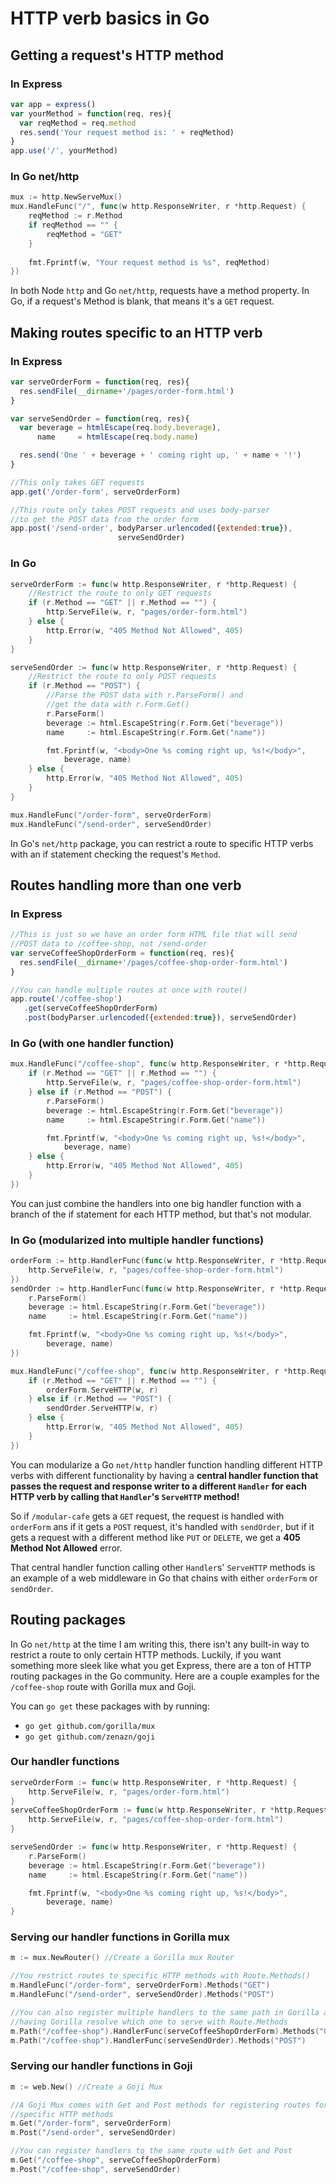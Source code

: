 ﻿# HTTP verb basics in Go

## Getting a request's HTTP method

### In Express

```javascript
var app = express()
var yourMethod = function(req, res){
  var reqMethod = req.method
  res.send('Your request method is: ' + reqMethod)
}
app.use('/', yourMethod)
```

### In Go net/http

```go
mux := http.NewServeMux()
mux.HandleFunc("/", func(w http.ResponseWriter, r *http.Request) {
    reqMethod := r.Method
    if reqMethod == "" {
        reqMethod = "GET"
    }
    
    fmt.Fprintf(w, "Your request method is %s", reqMethod)
})
```

In both Node `http` and Go `net/http`, requests have a method property. In Go, if a request's Method is blank, that means it's a `GET` request.

## Making routes specific to an HTTP verb

### In Express

```javascript
var serveOrderForm = function(req, res){
  res.sendFile(__dirname+'/pages/order-form.html')
}

var serveSendOrder = function(req, res){
  var beverage = htmlEscape(req.body.beverage),
      name     = htmlEscape(req.body.name)

  res.send('One ' + beverage + ' coming right up, ' + name + '!')
}

//This only takes GET requests
app.get('/order-form', serveOrderForm)

//This route only takes POST requests and uses body-parser
//to get the POST data from the order form
app.post('/send-order', bodyParser.urlencoded({extended:true}),
                        serveSendOrder)
```

### In Go

```go
serveOrderForm := func(w http.ResponseWriter, r *http.Request) {
    //Restrict the route to only GET requests
    if (r.Method == "GET" || r.Method == "") {
        http.ServeFile(w, r, "pages/order-form.html")
    } else {
        http.Error(w, "405 Method Not Allowed", 405)
    }
}

serveSendOrder := func(w http.ResponseWriter, r *http.Request) {
    //Restrict the route to only POST requests
    if (r.Method == "POST") {
        //Parse the POST data with r.ParseForm() and
        //get the data with r.Form.Get()
        r.ParseForm()
        beverage := html.EscapeString(r.Form.Get("beverage"))
        name     := html.EscapeString(r.Form.Get("name"))

        fmt.Fprintf(w, "<body>One %s coming right up, %s!</body>",
            beverage, name)
    } else {
        http.Error(w, "405 Method Not Allowed", 405)
    }
}

mux.HandleFunc("/order-form", serveOrderForm)
mux.HandleFunc("/send-order", serveSendOrder)
```

In Go's `net/http` package, you can restrict a route to specific HTTP verbs with an if statement checking the request's `Method`.

## Routes handling more than one verb

### In Express

```javascript
//This is just so we have an order form HTML file that will send
//POST data to /coffee-shop, not /send-order
var serveCoffeeShopOrderForm = function(req, res){
  res.sendFile(__dirname+'/pages/coffee-shop-order-form.html')
}

//You can handle multiple routes at once with route()
app.route('/coffee-shop')
   .get(serveCoffeeShopOrderForm)
   .post(bodyParser.urlencoded({extended:true}), serveSendOrder)
```

### In Go (with one handler function)

```go
mux.HandleFunc("/coffee-shop", func(w http.ResponseWriter, r *http.Request){
    if (r.Method == "GET" || r.Method == "") {
        http.ServeFile(w, r, "pages/coffee-shop-order-form.html")
    } else if (r.Method == "POST") {
        r.ParseForm()
        beverage := html.EscapeString(r.Form.Get("beverage"))
        name     := html.EscapeString(r.Form.Get("name"))

        fmt.Fprintf(w, "<body>One %s coming right up, %s!</body>",
            beverage, name)
    } else {
        http.Error(w, "405 Method Not Allowed", 405)
    }
})
```

You can just combine the handlers into one big handler function with a branch of the if statement for each HTTP method, but that's not modular.

### In Go (modularized into multiple handler functions)


```go
orderForm := http.HandlerFunc(func(w http.ResponseWriter, r *http.Request){
    http.ServeFile(w, r, "pages/coffee-shop-order-form.html")
})
sendOrder := http.HandlerFunc(func(w http.ResponseWriter, r *http.Request){
    r.ParseForm()
    beverage := html.EscapeString(r.Form.Get("beverage"))
    name     := html.EscapeString(r.Form.Get("name"))

    fmt.Fprintf(w, "<body>One %s coming right up, %s!</body>",
        beverage, name)
})

mux.HandleFunc("/coffee-shop", func(w http.ResponseWriter, r *http.Request){
    if (r.Method == "GET" || r.Method == "") {
        orderForm.ServeHTTP(w, r)
    } else if (r.Method == "POST") {
        sendOrder.ServeHTTP(w, r)
    } else {
        http.Error(w, "405 Method Not Allowed", 405)
    }
})
```

You can modularize a Go `net/http` handler function handling different HTTP verbs with different functionality by having a **central handler function that passes the request and response writer to a different `Handler` for each HTTP verb by calling that `Handler`'s `ServeHTTP` method!**

So if `/modular-cafe` gets a `GET` request, the request is handled with `orderForm` ans if it gets a `POST` request, it's handled with `sendOrder`, but if it gets a request with a different method like `PUT` or `DELETE`, we get a **405 Method Not Allowed** error.

That central handler function calling other `Handler`s' `ServeHTTP` methods is an example of a web middleware in Go that chains with either `orderForm` or `sendOrder`.

## Routing packages

In Go `net/http` at the time I am writing this, there isn't any built-in way to restrict a route to only certain HTTP methods. Luckily, if you want something more sleek like what you get Express, there are a ton of HTTP routing packages in the Go community. Here are a couple examples for the `/coffee-shop` route with Gorilla mux and Goji.

You can `go get` these packages with by running:

* `go get github.com/gorilla/mux`
* `go get github.com/zenazn/goji`

### Our handler functions

```go
serveOrderForm := func(w http.ResponseWriter, r *http.Request) {
    http.ServeFile(w, r, "pages/order-form.html")
}
serveCoffeeShopOrderForm := func(w http.ResponseWriter, r *http.Request) {
    http.ServeFile(w, r, "pages/coffee-shop-order-form.html")
}

serveSendOrder := func(w http.ResponseWriter, r *http.Request) {
    r.ParseForm()
    beverage := html.EscapeString(r.Form.Get("beverage"))
    name     := html.EscapeString(r.Form.Get("name"))

    fmt.Fprintf(w, "<body>One %s coming right up, %s!</body>",
        beverage, name)
}
```

### Serving our handler functions in Gorilla mux

```go
m := mux.NewRouter() //Create a Gorilla mux Router

//You restrict routes to specific HTTP methods with Route.Methods()
m.HandleFunc("/order-form", serveOrderForm).Methods("GET")
m.HandleFunc("/send-order", serveSendOrder).Methods("POST")

//You can also register multiple handlers to the same path in Gorilla and
//having Gorilla resolve which one to serve with Route.Methods
m.Path("/coffee-shop").HandlerFunc(serveCoffeeShopOrderForm).Methods("GET")
m.Path("/coffee-shop").HandlerFunc(serveSendOrder).Methods("POST")
```

### Serving our handler functions in Goji

```go
m := web.New() //Create a Goji Mux

//A Goji Mux comes with Get and Post methods for registering routes for
//specific HTTP methods
m.Get("/order-form", serveOrderForm)
m.Post("/send-order", serveSendOrder)

//You can register handlers to the same route with Get and Post
m.Get("/coffee-shop", serveCoffeeShopOrderForm)
m.Post("/coffee-shop", serveSendOrder)
```
